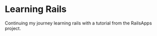 Learning Rails
==

Continuing my journey learning rails with a tutorial from the RailsApps project.

